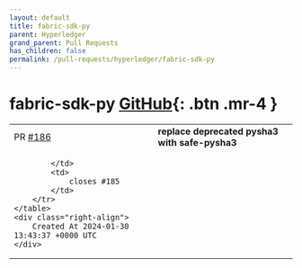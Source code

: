 ```yaml
---
layout: default
title: fabric-sdk-py
parent: Hyperledger
grand_parent: Pull Requests
has_children: false
permalink: /pull-requests/hyperledger/fabric-sdk-py
---
```


# fabric-sdk-py <span class="fs-3 right-align">[GitHub](https://github.com/hyperledger/fabric-sdk-py){: .btn .mr-4 }</span>


<div>
    <table>
        <tr>
            <td>
                PR <a href="https://github.com/hyperledger/fabric-sdk-py/pull/186" class=".btn">#186</a>
            </td>
            <td>
                <b>
                    replace deprecated pysha3 with safe-pysha3
                </b>
            </td>
        </tr>
        <tr>
            <td>
                
            </td>
            <td>
                closes #185 
            </td>
        </tr>
    </table>
    <div class="right-align">
        Created At 2024-01-30 13:43:37 +0000 UTC
    </div>
</div>

